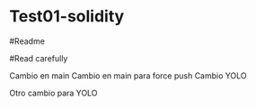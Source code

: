 # Test01-solidity
#Readme

#Read carefully

Cambio en main
Cambio en main para force push
Cambio YOLO

Otro cambio para YOLO

